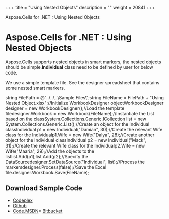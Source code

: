 +++
title = "Using Nested Objects" 
description = "" 
weight = 20841 
+++

Aspose.Cells for .NET : Using Nested Objects  

# Aspose.Cells for .NET : Using Nested Objects


Aspose.Cells supports nested objects in smart markers, the nested objects should be simple.**Individual** class need to be defined by user for below code.

We use a simple template file. See the designer spreadsheet that contains some nested smart markers.

string FilePath = @"..\\..\\..\\Sample Files\\";string FileName = FilePath + "Using Nested Object.xlsx";//Initialize WorkbookDesigner objectWorkbookDesigner designer = new WorkbookDesigner();//Load the template filedesigner.Workbook = new Workbook(FileName);//Instantiate the List based on the classSystem.Collections.Generic.ICollection<Individual> list = new System.Collections.Generic.List<Individual>();//Create an object for the Individual classIndividual p1 = new Individual("Damian", 30);//Create the relevant Wife class for the Individualp1.Wife = new Wife("Dalya", 28);//Create another object for the Individual classIndividual p2 = new Individual("Mack", 31);//Create the relevant Wife class for the Individualp2.Wife = new Wife("Maaria", 29);//Add the objects to the listlist.Add(p1);list.Add(p2);//Specify the DataSourcedesigner.SetDataSource("Individual", list);//Process the markersdesigner.Process(false);//Save the Excel file.designer.Workbook.Save(FileName);

## Download Sample Code

*   [Codeplex](https://asposecellsopenxml.codeplex.com/releases/view/619160)
*   [Github](https://github.com/aspose-cells/Aspose.Cells-for-.NET/releases/tag/MissingFeaturesOpenXMLExcelv1.1)
*   [Code.MSDN](https://code.msdn.microsoft.com/AsposeCells-Features-8fba7c3c)\* [Bitbucket](https://bitbucket.org/asposemarketplace/aspose-for-openxml/downloads/Using%20Nested%20Object%20%28Aspose.Cells%29.zip)

